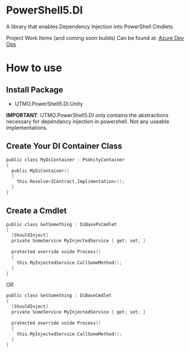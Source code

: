 # PowerShell5.DI
A library that enables Dependency Injection into PowerShell Cmdlets

Project Work Items (and coming soon builds) Can be found at: [Azure Dev Ops](https://dev.azure.com/utmo-public/PowerShell%20Infrastructure/)

# How to use

## Install Package

* UTMO.PowerShell5.DI.Unity

**IMPORTANT**: UTMO.PowerShell5.DI only contains the abstractions necessary for dependancy injection in powershell. Not any useable implementations.

## Create Your DI Container Class

``` c
public class MyDiContainer : PsUnityContainer
{
  public MyDiContainer()
  {
    this.Resolve<IContract,Implimentation>();
  }
}
```

## Create a Cmdlet

``` c
public class GetSomething : DiBasePsCmdlet
{
  [ShouldInject]
  private SomeService MyInjectedService { get; set; }
  
  protected override voide Process()
  {
    this.MyInjectedService.CallSomeMethod();
  }
}
```

OR

``` c
public class GetSomething : DiBaseCmdlet
{
  [ShouldInject]
  private SomeService MyInjectedService { get; set; }
  
  protected override voide Process()
  {
    this.MyInjectedService.CallSomeMethod();
  }
}
```
